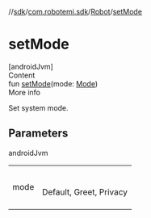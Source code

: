 //[sdk](../../../index.md)/[com.robotemi.sdk](../index.md)/[Robot](index.md)/[setMode](set-mode.md)



# setMode  
[androidJvm]  
Content  
fun [setMode](set-mode.md)(mode: [Mode](../../com.robotemi.sdk.constants/-mode/index.md))  
More info  


Set system mode.



## Parameters  
  
androidJvm  
  
| | |
|---|---|
| <a name="com.robotemi.sdk/Robot/setMode/#com.robotemi.sdk.constants.Mode/PointingToDeclaration/"></a>mode| <a name="com.robotemi.sdk/Robot/setMode/#com.robotemi.sdk.constants.Mode/PointingToDeclaration/"></a><br><br>Default, Greet, Privacy<br><br>|
  
  




